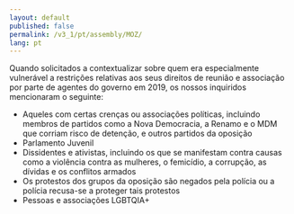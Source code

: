 ```yaml
---
layout: default
published: false
permalink: /v3_1/pt/assembly/MOZ/
lang: pt
---
```


Quando solicitados a contextualizar sobre quem era especialmente vulnerável a restrições relativas aos seus direitos de reunião e associação por parte de agentes do governo em 2019, os nossos inquiridos mencionaram o seguinte:

-	Aqueles com certas crenças ou associações políticas, incluindo membros de partidos como a Nova Democracia, a Renamo e o MDM que corriam risco de detenção, e outros partidos da oposição
-	Parlamento Juvenil
-	Dissidentes e ativistas, incluindo os que se manifestam contra causas como a violência contra as mulheres, o femicídio, a corrupção, as dívidas e os conflitos armados
-	Os protestos dos grupos da oposição são negados pela polícia ou a polícia recusa-se a proteger tais protestos
-	Pessoas e associações LGBTQIA+
